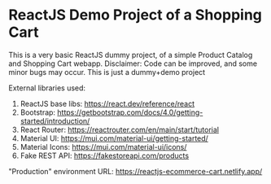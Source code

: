 # ReactJS Demo Project of a Shopping Cart
This is a very basic ReactJS dummy project, of a simple Product Catalog and Shopping Cart webapp.
Disclaimer: Code can be improved, and some minor bugs may occur. This is just a dummy+demo project

External libraries used:
1) ReactJS base libs: https://react.dev/reference/react
2) Bootstrap: https://getbootstrap.com/docs/4.0/getting-started/introduction/
3) React Router: https://reactrouter.com/en/main/start/tutorial
4) Material UI: https://mui.com/material-ui/getting-started/
5) Material Icons: https://mui.com/material-ui/icons/
6) Fake REST API: https://fakestoreapi.com/products

"Production" environment URL: https://reactjs-ecommerce-cart.netlify.app/
